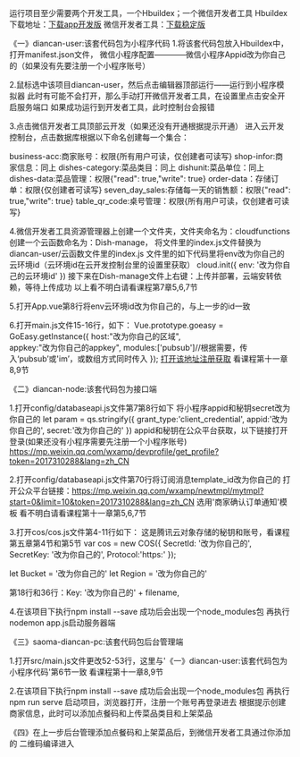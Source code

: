 




运行项目至少需要两个开发工具，一个Hbuildex；一个微信开发者工具
Hbuildex下载地址：[下载app开发版](https://www.dcloud.io/hbuilderx.html)
微信开发者工具：[下载稳定版](https://developers.weixin.qq.com/miniprogram/dev/devtools/download.html)


《一》diancan-user:该套代码包为小程序代码
1.将该套代码包放入Hbuildex中，打开manifest.json文件，
微信小程序配置————微信小程序Appid改为你自己的（如果没有先要注册一个小程序账号）

2.鼠标选中该项目diancan-user，然后点击编辑器顶部运行——运行到小程序模拟器
此时有可能不会打开，那么手动打开微信开发者工具，在设置里点击安全开启服务端口
如果成功运行到开发者工具，此时控制台会报错

3.点击微信开发者工具顶部云开发（如果还没有开通根据提示开通）
进入云开发控制台，点击数据库根据以下命名创建每一个集合：

business-acc:商家账号：权限{所有用户可读，仅创建者可读写}
shop-infor:商家信息：同上
dishes-category:菜品类目：同上
dishunit:菜品单位：同上
dishes-data:菜品管理：权限{"read": true,"write": true}
order-data：存储订单：权限{仅创建者可读写}
seven_day_sales:存储每一天的销售额：权限{"read": true,"write": true}
table_qr_code:桌号管理：权限{所有用户可读，仅创建者可读写}

4.微信开发者工具资源管理器上创建一个文件夹，文件夹命名为：cloudfunctions
创建一个云函数命名为：Dish-manage，
将文件里的index.js文件替换为diancan-user/云函数文件里的index.js
文件里的如下代码里将env改为你自己的云环境id（云环境id在云开发控制台里的设置里获取）
cloud.init({
  env: '改为你自己的云环境id'
})
接下来在Dish-manage文件上右键：上传并部署，云端安转依赖，等待上传成功
以上看不明白请看课程第7章5,6,7节


5.打开App.vue第8行将env云环境id改为你自己的，与上一步的id一致

6.打开main.js文件15-16行，如下：
Vue.prototype.goeasy = GoEasy.getInstance({
    host:"改为你自己的区域",  
    appkey:"改为你自己的appkey",
    modules:['pubsub']//根据需要，传入‘pubsub’或'im’，或数组方式同时传入
});
[打开该地址注册获取](https://www.goeasy.io/)
看课程第十一章8,9节





《二》diancan-node:该套代码包为接口端

1.打开config/databaseapi.js文件第7第8行如下
将小程序appid和秘钥secret改为你自己的
let param = qs.stringify({
	grant_type:'client_credential',
	appid:'改为你自己的',
	secret:'改为你自己的'
})
appid和秘钥在公众平台获取，以下链接打开登录(如果还没有小程序需要先注册一个小程序账号)
https://mp.weixin.qq.com/wxamp/devprofile/get_profile?token=2017310288&lang=zh_CN


2.打开config/databaseapi.js文件第70行将订阅消息template_id改为你自己的
打开公众平台链接：https://mp.weixin.qq.com/wxamp/newtmpl/mytmpl?start=0&limit=10&token=2017310288&lang=zh_CN
选用'商家确认订单通知'模板
看不明白请看课程第十一章第5,6,7节


3.打开cos/cos.js文件第4-11行如下：
这是腾讯云对象存储的秘钥和账号，看课程第五章第4节和第5节
var cos = new COS({
   SecretId: '改为你自己的',
   SecretKey: '改为你自己的',
   Protocol:'https:'
});

let Bucket = '改为你自己的'
let Region = '改为你自己的'

第18行和36行：Key: '改为你自己的' + filename, 

4.在该项目下执行npm install --save 成功后会出现一个node_modules包
再执行nodemon app.js启动服务器端


《三》saoma-diancan-pc:该套代码包后台管理端

1.打开src/main.js文件更改52-53行，这里与'《一》diancan-user:该套代码包为小程序代码'第6节一致
看课程第十一章8,9节

2.在该项目下执行npm install --save 成功后会出现一个node_modules包
再执行npm run serve 启动项目，浏览器打开，注册一个账号再登录进去
根据提示创建商家信息，此时可以添加点餐码和上传菜品类目和上架菜品


《四》在上一步后台管理添加点餐码和上架菜品后，到微信开发者工具通过你添加的
二维码编译进入